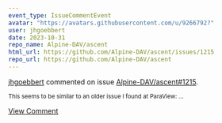 ```yaml
---
event_type: IssueCommentEvent
avatar: "https://avatars.githubusercontent.com/u/9266792?"
user: jhgoebbert
date: 2023-10-31
repo_name: Alpine-DAV/ascent
html_url: https://github.com/Alpine-DAV/ascent/issues/1215
repo_url: https://github.com/Alpine-DAV/ascent
---
```


<a href='https://github.com/jhgoebbert' target='_blank'>jhgoebbert</a> commented on issue <a href='https://github.com/Alpine-DAV/ascent/issues/1215' target='_blank'>Alpine-DAV/ascent#1215</a>.

<small>This seems to be similar to an older issue I found at ParaView: ...</small>

<a href='https://github.com/Alpine-DAV/ascent/issues/1215' target='_blank'>View Comment</a>